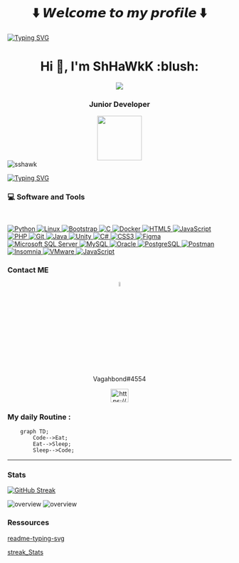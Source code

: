 <body>
<h1 align="center"> ⬇️ 𝙒𝙚𝙡𝙘𝙤𝙢𝙚 𝙩𝙤 𝙢𝙮 𝙥𝙧𝙤𝙛𝙞𝙡𝙚 ⬇️ </h1>

<!-- Social icons section -->

[![Typing SVG](https://readme-typing-svg.demolab.com?font=&size=23&duration=3000&pause=1000&color=76F6B0&vCenter=true&random=false&width=441&lines=.%2Fusr%2Fbin%2FShHaWkK;-%3E+ShHaWkK+%24+)](https://git.io/typing-svg)

<h1 align="center">Hi 👋, I'm ShHaWkK :blush:</h1>
  
  <div align="center">
<img src="./img/1.gif">
<h3 align="center">Junior Developer</h3> 

<div id="header" align="center">
  <img src="https://media.giphy.com/media/M9gbBd9nbDrOTu1Mqx/giphy.gif" width="100"/></img>
</div>
</div>
<img src="https://komarev.com/ghpvc/?username=ShHaWkK&label=Profile%20views&color=0e75b6&style=flat" alt="sshawk"/>

[![Typing SVG](https://readme-typing-svg.demolab.com?font=Fira+Code&size=16&pause=1000&color=76F6B0&repeat=false&random=false&width=435&lines=%E2%9D%A4%EF%B8%8F+I+love+programming%2C+break+my+head)](https://git.io/typing-svg)

<h3 align="left">💻 Software and Tools</h3>
<br>
<p align="left">
  <a href="https://www.python.org" target="_blank" rel="noreferrer">
    <img alt="Python" src="https://img.shields.io/badge/Python-3776AB?logo=python&logoColor=white">
  </a>
  <a href="https://www.linux.org/" target="_blank" rel="noreferrer">
    <img alt="Linux" src="https://img.shields.io/badge/Linux-FCC624?logo=linux&logoColor=black">
  </a>
  <a href="https://getbootstrap.com" target="_blank" rel="noreferrer">
    <img alt="Bootstrap" src="https://img.shields.io/badge/Bootstrap-7952B3?logo=bootstrap&logoColor=white">
  </a>
  <a href="https://www.cprogramming.com/" target="_blank" rel="noreferrer">
    <img alt="C" src="https://img.shields.io/badge/C-00599C?logo=c&logoColor=white">
  </a>
  <a href="https://www.docker.com/" target="_blank" rel="noreferrer">
    <img alt="Docker" src="https://img.shields.io/badge/Docker-2496ED?logo=docker&logoColor=white">
  </a>
  <a href="https://www.w3.org/html/" target="_blank" rel="noreferrer">
    <img alt="HTML5" src="https://img.shields.io/badge/HTML5-E34F26?logo=html5&logoColor=white">
  </a>
  <a href="https://developer.mozilla.org/en-US/docs/Web/JavaScript" target="_blank" rel="noreferrer">
    <img alt="JavaScript" src="https://img.shields.io/badge/JavaScript-F7DF1E?logo=javascript&logoColor=black">
  </a>
  <a href="https://www.php.net" target="_blank" rel="noreferrer">
    <img alt="PHP" src="https://img.shields.io/badge/PHP-777BB4?logo=php&logoColor=white">
  </a>
  <a href="https://git-scm.com/" target="_blank" rel="noreferrer">
    <img alt="Git" src="https://img.shields.io/badge/Git-F05032?logo=git&logoColor=white">
  </a>
  <a href="https://www.java.com" target="_blank" rel="noreferrer">
    <img alt="Java" src="https://img.shields.io/badge/Java-007396?logo=java&logoColor=white">
  </a>
  <a href="https://unity.com/" target="_blank" rel="noreferrer">
    <img alt="Unity" src="https://img.shields.io/badge/Unity-000000?logo=unity&logoColor=white">
  </a>
  <a href="https://www.w3schools.com/cs/" target="_blank" rel="noreferrer">
    <img alt="C#" src="https://img.shields.io/badge/C%23-239120?logo=c-sharp&logoColor=white">
  </a>
  <a href="https://www.w3schools.com/css/" target="_blank" rel="noreferrer">
    <img alt="CSS3" src="https://img.shields.io/badge/CSS3-1572B6?logo=css3&logoColor=white">
  </a>
  <a href="https://www.figma.com/" target="_blank" rel="noreferrer">
    <img alt="Figma" src="https://img.shields.io/badge/Figma-F24E1E?logo=figma&logoColor=white">
  </a>
  <a href="https://www.microsoft.com/en-us/sql-server" target="_blank" rel="noreferrer">
    <img alt="Microsoft SQL Server" src="https://img.shields.io/badge/Microsoft%20SQL%20Server-CC2927?logo=microsoft-sql-server&logoColor=white">
  </a>
  <a href="https://www.mysql.com/" target="_blank" rel="noreferrer">
    <img alt="MySQL" src="https://img.shields.io/badge/MySQL-4479A1?logo=mysql&logoColor=white">
  </a>
  <a href="https://www.oracle.com/" target="_blank" rel="noreferrer">
    <img alt="Oracle" src="https://img.shields.io/badge/Oracle-F80000?logo=oracle&logoColor=black">
  </a>
  <a href="https://www.postgresql.org" target="_blank" rel="noreferrer">
    <img alt="PostgreSQL" src="https://img.shields.io/badge/PostgreSQL-4169E1?logo=postgresql&logoColor=white">
  </a>
  <a href="https://postman.com" target="_blank" rel="noreferrer">
    <img alt="Postman" src="https://img.shields.io/badge/Postman-FF6C37?logo=postman&logoColor=white">
  </a>
  <a href="https://insomnia.rest/" target="_blank" rel="noreferrer">
    <img alt="Insomnia" src="https://img.shields.io/badge/Insomnia-4000BF?logo=insomnia&logoColor=white">
  </a>
  <a href="https://www.vmware.com/" target="_blank" rel="noreferrer">
    <img alt="VMware" src="https://img.shields.io/badge/VMware-607078?logo=vmware&logoColor=white">
  </a>
  <a href="https://developer.mozilla.org/en-US/docs/Web/XML" target="_blank" rel="noreferrer">
    <img alt="JavaScript" src="https://img.shields.io/badge/XML-4000BF?logo=xml&logoColor=white">
  </a>
</p>

<!-- Social icons section -->
<h3 align="left">Contact ME</h3>
<p align="center">
<img title="Discord" href="https://discord.gg/TS6w3TYZRM" src="https://logodownload.org/wp-content/uploads/2017/11/discord-logo-1-1.png" width="5%"/>
</p>
<p align="center">
Vagahbond#4554
</p>
<p align="center"> 
<a href="https://www.linkedin.com/in/alexandre-uzan-b65923256/" target="blank"><img align="center" src="https://raw.githubusercontent.com/rahuldkjain/github-profile-readme-generator/master/src/images/icons/Social/linked-in-alt.svg" alt="https://www.linkedin.com/in/alexandre-uzan-b65923256/" height="30" width="40" /></a>
</p>

### My daily Routine : 
```mermaid
    graph TD; 
        Code-->Eat; 
        Eat-->Sleep;
        Sleep-->Code;
```

<hr>
<h3 align="left">Stats</h3>

[![GitHub Streak](https://streak-stats.demolab.com/?user=ShHaWkK&theme=dark)](https://git.io/streak-stats)

<p align="left">
   <img title="overview" src="https://raw.githubusercontent.com/ShHaWkK/github-stats/master/generated/overview.svg#gh-dark-mode-only">
   <img title="overview" src="https://raw.githubusercontent.com/ShHaWkK/github-stats/master/generated/languages.svg#gh-dark-mode-only">
</p>
<h3 aligne="center">Ressources</h3>

[readme-typing-svg](https://github.com/denvercoder1/readme-typing-svg)  

[streak_Stats](https://github.com/DenverCoder1/github-readme-streak-stats)

</body>

